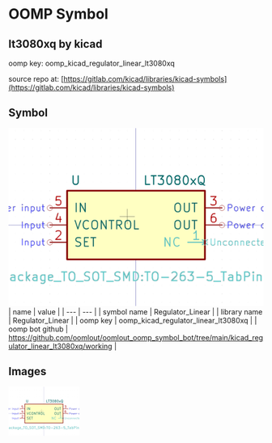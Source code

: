 # OOMP Symbol  
## lt3080xq  by kicad  
  
oomp key: oomp_kicad_regulator_linear_lt3080xq  
  
source repo at: [https://gitlab.com/kicad/libraries/kicad-symbols](https://gitlab.com/kicad/libraries/kicad-symbols)  
## Symbol  
  
[![working.png](working_600.png)](working.png)  
| name | value | 
| --- | --- | 
| symbol name | Regulator_Linear | 
| library name | Regulator_Linear | 
| oomp key | oomp_kicad_regulator_linear_lt3080xq | 
| oomp bot github | https://github.com/oomlout/oomlout_oomp_symbol_bot/tree/main/kicad_regulator_linear_lt3080xq/working | 
## Images  
  
[![working.png](working_140.png)](working.png)  
